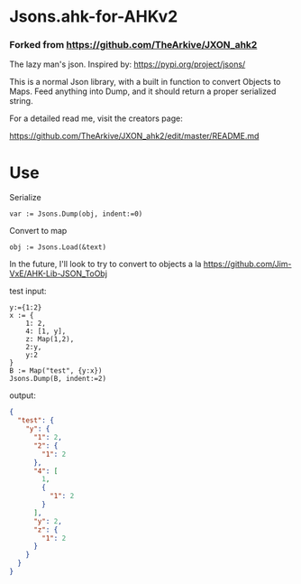 # Jsons.ahk-for-AHKv2

### Forked from https://github.com/TheArkive/JXON_ahk2

The lazy man's json. Inspired by: https://pypi.org/project/jsons/

This is a normal Json library, with a built in function to convert Objects to Maps. Feed anything into Dump, and it should return a proper serialized string. 

For a detailed read me, visit the creators page:

https://github.com/TheArkive/JXON_ahk2/edit/master/README.md

# Use

Serialize 
```autohotkey
var := Jsons.Dump(obj, indent:=0)
```

Convert to map 
```autohotkey
obj := Jsons.Load(&text)
```

In the future, I'll look to try to convert to objects a la https://github.com/Jim-VxE/AHK-Lib-JSON_ToObj

test input:
```autohotkey
y:={1:2}
x := {
    1: 2,
    4: [1, y],
    z: Map(1,2),
    2:y,
    y:2
}
B := Map("test", {y:x})
Jsons.Dump(B, indent:=2)

```

output:

```json
{
  "test": {
    "y": {
      "1": 2,
      "2": {
        "1": 2
      },
      "4": [
        1,
        {
          "1": 2
        }
      ],
      "y": 2,
      "z": {
        "1": 2
      }
    }
  }
}

```
